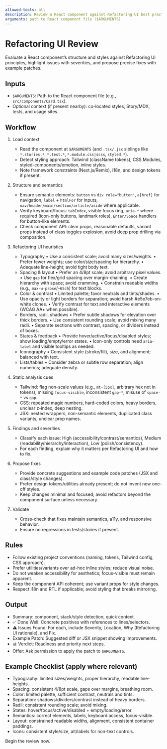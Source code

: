 ```yaml
---
allowed-tools: all
description: Review a React component against Refactoring UI best practices and propose concrete fixes
arguments: path to React component file ($ARGUMENTS)
---
```


# Refactoring UI Review

Evaluate a React component’s structure and styles against Refactoring UI principles, highlight issues with severities, and propose precise fixes with example patches.

## Inputs

- `$ARGUMENTS`: Path to the React component file (e.g., `src/components/Card.tsx`).
- Optional context (if present nearby): co-located styles, Story/MDX, tests, and usage sites.

## Workflow

1. Load context
   - Read the component at `$ARGUMENTS` (and `.tsx/.jsx` siblings like `*.stories.*`, `*.test.*`, `*.module.css|scss`, `styled.*`).
   - Detect styling approach: Tailwind (className tokens), CSS Modules, styled-components/emotion, inline styles.
   - Note framework constraints (Next.js/Remix), i18n, and design tokens if present.

2. Structure and semantics
   - Ensure semantic elements: `button` vs `div role="button"`, `a[href]` for navigation, `label` + `htmlFor` for inputs, `nav/header/main/section/article/aside` where applicable.
   - Verify keyboard/focus: `tabIndex`, visible focus ring, `aria-*` where required (icon-only buttons, landmark roles), `Enter/Space` handlers for button-like elements.
   - Check component API: clear props, reasonable defaults, variant props instead of class toggles explosion, avoid deep prop drilling via composition.

3. Refactoring UI heuristics
   - Typography
     • Use a consistent scale; avoid many sizes/weights.
     • Prefer fewer weights; use color/size/spacing for hierarchy.
     • Adequate line-height; avoid tight body text.
   - Spacing & layout
     • Prefer an 4/8pt scale; avoid arbitrary pixel values.
     • Use `gap` for flex/grid spacing over margin-chaining.
     • Create hierarchy with space; avoid cramming.
     • Constrain readable widths (e.g., `max-w-prose`/`~65ch`) for text blocks.
   - Color & contrast
     • Limited palette; favor neutrals and tints/shades.
     • Use opacity or light borders for separation; avoid harsh #e5e7eb-on-white clones.
     • Verify contrast for text and interactive elements (WCAG AA+ when possible).
   - Borders, radii, shadows
     • Prefer subtle shadows for elevation over thick borders.
     • Use consistent rounding scale; avoid mixing many radii.
     • Separate sections with contrast, spacing, or dividers instead of boxes.
   - States & feedback
     • Provide hover/active/focus/disabled styles; show loading/empty/error states.
     • Icon-only controls need `aria-label` and visible tooltips as needed.
   - Iconography
     • Consistent style (stroke/fill), size, and alignment; balanced with text.
   - Lists/tables
     • Consider zebra or subtle row separation; align numerics; adequate density.

4. Static analysis cues
   - Tailwind: flag non-scale values (e.g., `mt-[5px]`, arbitrary hex not in tokens), missing `focus-visible`, inconsistent `gap-*`, misuse of `space-*` vs `gap`.
   - CSS: repeated magic numbers, hard-coded colors, heavy borders, unclear z-index, deep nesting.
   - JSX: nested wrappers, non-semantic elements, duplicated class variants, unclear prop names.

5. Findings and severities
   - Classify each issue: High (accessibility/contrast/semantics), Medium (readability/hierarchy/interaction), Low (polish/consistency).
   - For each finding, explain why it matters per Refactoring UI and how to fix.

6. Propose fixes
   - Provide concrete suggestions and example code patches (JSX and class/style changes).
   - Prefer design tokens/utilities already present; do not invent new one-off styles.
   - Keep changes minimal and focused; avoid refactors beyond the component surface unless necessary.

7. Validate
   - Cross-check that fixes maintain semantics, a11y, and responsive behavior.
   - Ensure no regressions in tests/stories if present.

## Rules

- Follow existing project conventions (naming, tokens, Tailwind config, CSS approach).
- Prefer utilities/variants over ad-hoc inline styles; reduce visual noise.
- Do not weaken accessibility for aesthetics; focus-visible must remain apparent.
- Keep the component API coherent; use variant props for style changes.
- Respect i18n and RTL if applicable; avoid styling that breaks mirroring.

## Output

- Summary: component, stack/style detection, quick context.
- ✅ Done Well: Concrete positives with references to lines/selectors.
- ⚠️ Issues Found: For each, include Severity, Location, Why (Refactoring UI rationale), and Fix.
- Example Patch: Suggested diff or JSX snippet showing improvements.
- 📊 Verdict: Readiness and priority next steps.
- Offer: Ask permission to apply the patch to `$ARGUMENTS`.

## Example Checklist (apply where relevant)

- Typography: limited sizes/weights, proper hierarchy, readable line-heights.
- Spacing: consistent 4/8pt scale, gaps over margins, breathing room.
- Color: limited palette, sufficient contrast, neutrals and tints.
- Separation: shadows/dividers/contrast instead of heavy borders.
- Radii: consistent rounding scale; avoid mixing.
- States: hover/focus/active/disabled + empty/loading/error.
- Semantics: correct elements, labels, keyboard access, focus-visible.
- Layout: constrained readable widths, alignment, consistent container paddings.
- Icons: consistent style/size, alt/labels for non-text controls.

Begin the review now.

